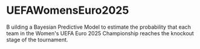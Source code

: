 # UEFAWomensEuro2025
B uilding a Bayesian Predictive Model to estimate the probability that each team in the Women's UEFA Euro 2025 Championship reaches the knockout stage of the tournament. 
